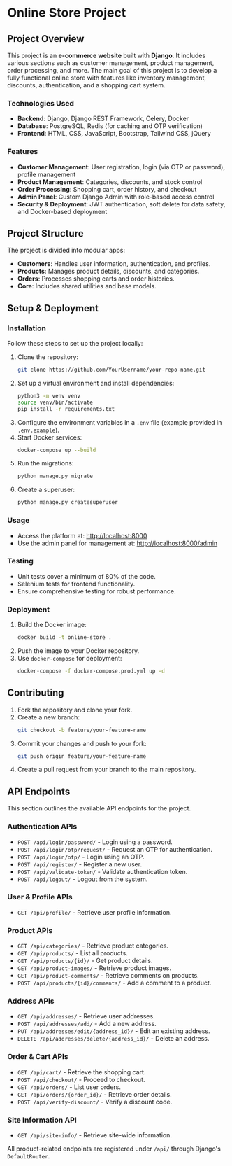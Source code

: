 # Online Store Project

## Project Overview  
This project is an **e-commerce website** built with **Django**. It includes various sections such as customer management, product management, order processing, and more. The main goal of this project is to develop a fully functional online store with features like inventory management, discounts, authentication, and a shopping cart system.

### Technologies Used  
- **Backend**: Django, Django REST Framework, Celery, Docker  
- **Database**: PostgreSQL, Redis (for caching and OTP verification)  
- **Frontend**: HTML, CSS, JavaScript, Bootstrap, Tailwind CSS, jQuery  

### Features  
- **Customer Management**: User registration, login (via OTP or password), profile management  
- **Product Management**: Categories, discounts, and stock control  
- **Order Processing**: Shopping cart, order history, and checkout  
- **Admin Panel**: Custom Django Admin with role-based access control  
- **Security & Deployment**: JWT authentication, soft delete for data safety, and Docker-based deployment  

## Project Structure  
The project is divided into modular apps:

- **Customers**: Handles user information, authentication, and profiles.  
- **Products**: Manages product details, discounts, and categories.  
- **Orders**: Processes shopping carts and order histories.  
- **Core**: Includes shared utilities and base models.  

## Setup & Deployment  

### Installation  
Follow these steps to set up the project locally:

1. Clone the repository:
   ```sh
   git clone https://github.com/YourUsername/your-repo-name.git
   ```
2. Set up a virtual environment and install dependencies:
   ```sh
   python3 -m venv venv
   source venv/bin/activate
   pip install -r requirements.txt
   ```
3. Configure the environment variables in a `.env` file (example provided in `.env.example`).
4. Start Docker services:
   ```sh
   docker-compose up --build
   ```
5. Run the migrations:
   ```sh
   python manage.py migrate
   ```
6. Create a superuser:
   ```sh
   python manage.py createsuperuser
   ```

### Usage  
- Access the platform at: [http://localhost:8000](http://localhost:8000)
- Use the admin panel for management at: [http://localhost:8000/admin](http://localhost:8000/admin)

### Testing  
- Unit tests cover a minimum of 80% of the code.  
- Selenium tests for frontend functionality.  
- Ensure comprehensive testing for robust performance.  

### Deployment  
1. Build the Docker image:
   ```sh
   docker build -t online-store .
   ```
2. Push the image to your Docker repository.  
3. Use `docker-compose` for deployment:
   ```sh
   docker-compose -f docker-compose.prod.yml up -d
   ```

## Contributing  
1. Fork the repository and clone your fork.  
2. Create a new branch:
   ```sh
   git checkout -b feature/your-feature-name
   ```
3. Commit your changes and push to your fork:
   ```sh
   git push origin feature/your-feature-name
   ```
4. Create a pull request from your branch to the main repository.  

## API Endpoints  
This section outlines the available API endpoints for the project.

### Authentication APIs  
- `POST /api/login/password/` - Login using a password.  
- `POST /api/login/otp/request/` - Request an OTP for authentication.  
- `POST /api/login/otp/` - Login using an OTP.  
- `POST /api/register/` - Register a new user.  
- `POST /api/validate-token/` - Validate authentication token.  
- `POST /api/logout/` - Logout from the system.  

### User & Profile APIs  
- `GET /api/profile/` - Retrieve user profile information.  

### Product APIs  
- `GET /api/categories/` - Retrieve product categories.  
- `GET /api/products/` - List all products.  
- `GET /api/products/{id}/` - Get product details.  
- `GET /api/product-images/` - Retrieve product images.  
- `GET /api/product-comments/` - Retrieve comments on products.  
- `POST /api/products/{id}/comments/` - Add a comment to a product.  

### Address APIs  
- `GET /api/addresses/` - Retrieve user addresses.  
- `POST /api/addresses/add/` - Add a new address.  
- `PUT /api/addresses/edit/{address_id}/` - Edit an existing address.  
- `DELETE /api/addresses/delete/{address_id}/` - Delete an address.  

### Order & Cart APIs  
- `GET /api/cart/` - Retrieve the shopping cart.  
- `POST /api/checkout/` - Proceed to checkout.  
- `GET /api/orders/` - List user orders.  
- `GET /api/orders/{order_id}/` - Retrieve order details.  
- `POST /api/verify-discount/` - Verify a discount code.  

### Site Information API  
- `GET /api/site-info/` - Retrieve site-wide information.  

All product-related endpoints are registered under `/api/` through Django's `DefaultRouter`.